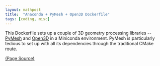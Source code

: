 ```yaml
---
layout: mathpost
title:  "Anaconda + PyMesh + Open3D Dockerfile"
tags: [coding, misc]
---
```

This Dockerfile sets up a couple of 3D geometry processing libraries -- [PyMesh](https://github.com/PyMesh/PyMesh) and
[Open3D](http://www.open3d.org) in a Miniconda environment. PyMesh is particularly tedious to set up with all its dependencies
through the traditional CMake route. 

<script src="https://gist.github.com/samarth-robo/e43edcb18e8f43b58e1373d51c53f610.js"></script>

[(Page Source)](https://github.com/samarth-robo/blog/blob/gh-pages/_posts/2020-07-05-pymesh_anaconda_dockerfile.md)
